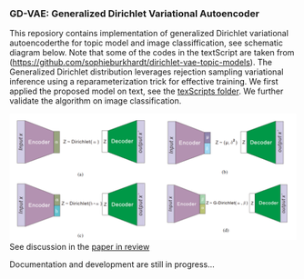 ### GD-VAE: Generalized Dirichlet Variational Autoencoder
This reposiory contains implementation of generalized Dirichlet variational autoencoderthe for topic model and image classiffication, see schematic diagram below. Note that some of the codes in the textScript are taken from (https://github.com/sophieburkhardt/dirichlet-vae-topic-models). The Generalized Dirichlet distribution leverages rejection sampling variational inference using a reparameterization trick for effective training. We first applied the proposed model on text, see the [texScripts folder](https://github.com/hormone03/GD-VAE/tree/master/textScripts). We further validate the algorithm on image classification. 


![schematic diagram](screeshot.png)
See discussion in the [paper in review]()

Documentation and development are still in progress...
